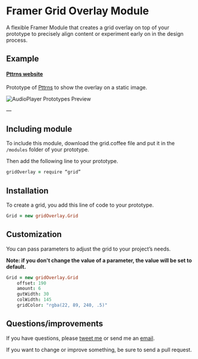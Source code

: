 # Framer Grid Overlay Module
A flexible Framer Module that creates a grid overlay on top of your prototype to precisely align content or experiment early on in the design process. 

## Example

#### [Pttrns website](http://share.framerjs.com/lbl0okamp6lp/)
Prototype of [Pttrns](https://pttrns.com) to show the overlay on a static image.

![AudioPlayer Prototypes Preview](https://s3.amazonaws.com/f.cl.ly/items/0X1y3I1U0m3t0a2K1i28/Image%202015-08-29%20at%202.53.23%20pm.png)

—

## Including module
To include this module, download the grid.coffee file and put it in the `/modules` folder of your prototype.

Then add the following line to your prototype.

```coffeescript
gridOverlay = require “grid”
```

## Installation

To create a grid, you add this line of code to your prototype.

```coffeescript
Grid = new gridOverlay.Grid
```

## Customization

You can pass parameters to adjust the grid to your project’s needs.

**Note: if you don't change the value of a parameter, the value will be set to default.**

```coffeescript
Grid = new gridOverlay.Grid
    offset: 190
    amount: 6
    gutWidth: 30
    colWidth: 145
    gridColor: "rgba(22, 89, 240, .5)"
```

## Questions/improvements
If you have questions, please [tweet me](https://twitter.com/nilshoenson/) or send me an [email](mailto:nils@hoenson.eu).

If you want to change or improve something, be sure to send a pull request.